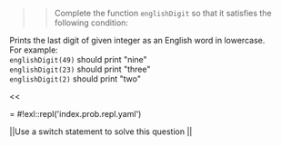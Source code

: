 >>Complete the function <code>englishDigit</code> so that it satisfies the following condition:
<p>Prints the last digit of given integer as an English word in lowercase.<br/>
For example:<br/>
<code>englishDigit(49)</code> should print "nine"<br/>
<code>englishDigit(23)</code> should print "three"<br/>
<code>englishDigit(2)</code> should print "two"</p><<

= #!exl::repl('index.prob.repl.yaml')

||Use a switch statement to solve this question ||
